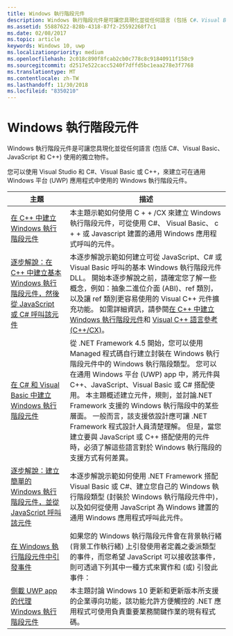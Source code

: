 ```yaml
---
title: Windows 執行階段元件
description: Windows 執行階段元件是可讓您具現化並從任何語言 (包括 C#、Visual Basic、JavaScript 和 C++) 使用的獨立物件。
ms.assetid: 55887622-828b-4318-87f2-25592268f7c1
ms.date: 02/08/2017
ms.topic: article
keywords: Windows 10, uwp
ms.localizationpriority: medium
ms.openlocfilehash: 2c018c890f8fcab2cb0c778c8c91840911f158c9
ms.sourcegitcommit: d2517e522cacc5240f7dffd5bc1eaa278e3f7768
ms.translationtype: MT
ms.contentlocale: zh-TW
ms.lasthandoff: 11/30/2018
ms.locfileid: "8350210"
---
```

# <a name="windows-runtime-components"></a>Windows 執行階段元件
Windows 執行階段元件是可讓您具現化並從任何語言 (包括 C#、Visual Basic、JavaScript 和 C++) 使用的獨立物件。

您可以使用 Visual Studio 和 C#、Visual Basic 或 C++，來建立可在通用 Windows 平台 (UWP) 應用程式中使用的 Windows 執行階段元件。

| 主題 | 描述 |
|-------|-------------|
| [在 C++ 中建立 Windows 執行階段元件](creating-windows-runtime-components-in-cpp.md) | 本主題示範如何使用 C + + /CX 來建立 Windows 執行階段元件，可從使用 C#、 Visual Basic、 c + + 或 Javascript 建置的通用 Windows 應用程式呼叫的元件。 |
| [逐步解說：在 C++ 中建立基本 Windows 執行階段元件，然後從 JavaScript 或 C# 呼叫該元件](walkthrough-creating-a-basic-windows-runtime-component-in-cpp-and-calling-it-from-javascript-or-csharp.md) | 本逐步解說示範如何建立可從 JavaScript、C# 或 Visual Basic 呼叫的基本 Windows 執行階段元件 DLL。 開始本逐步解說之前，請確定您了解一些概念，例如：抽象二進位介面 (ABI)、ref 類別，以及讓 ref 類別更容易使用的 Visual C++ 元件擴充功能。 如需詳細資訊，請參閱[在 C++ 中建立 Windows 執行階段元件](creating-windows-runtime-components-in-cpp.md)和 [Visual C++ 語言參考 (C++/CX)](https://msdn.microsoft.com/library/windows/apps/xaml/hh699871.aspx)。 |
| [在 C# 和 Visual Basic 中建立 Windows 執行階段元件](creating-windows-runtime-components-in-csharp-and-visual-basic.md) | 從 .NET Framework 4.5 開始，您可以使用 Managed 程式碼自行建立封裝在 Windows 執行階段元件中的 Windows 執行階段類型。 您可以在通用 Windows 平台 (UWP) app 中，將元件與 C++、JavaScript、Visual Basic 或 C# 搭配使用。 本主題概述建立元件，規則，並討論.NET Framework 支援的 Windows 執行階段中的某些層面。 一般而言，該支援依設計應可讓 .NET Framework 程式設計人員清楚理解。 但是，當您建立要與 JavaScript 或 C++ 搭配使用的元件時，必須了解這些語言對於 Windows 執行階段的支援方式有何差異。 |
| [逐步解說：建立簡單的 Windows 執行階段元件，並從 JavaScript 呼叫該元件](walkthrough-creating-a-simple-windows-runtime-component-and-calling-it-from-javascript.md) | 本逐步解說示範如何使用 .NET Framework 搭配 Visual Basic 或 C#、建立您自己的 Windows 執行階段類型 (封裝於 Windows 執行階段元件中)，以及如何從使用 JavaScript 為 Windows 建置的通用 Windows 應用程式呼叫此元件。 |
| [在 Windows 執行階段元件中引發事件](raising-events-in-windows-runtime-components.md) | 如果您的 Windows 執行階段元件會在背景執行緒 (背景工作執行緒) 上引發使用者定義之委派類型的事件，而您希望 JavaScript 可以接收該事件，則可透過下列其中一種方式來實作和 (或) 引發此事件： | 
| [側載 UWP app 的代理 Windows 執行階段元件](brokered-windows-runtime-components-for-side-loaded-windows-store-apps.md) | 本主題討論 Windows 10 更新和更新版本所支援的企業導向功能，該功能允許方便觸控的 .NET 應用程式可使用負責重要業務關鍵作業的現有程式碼。 |
